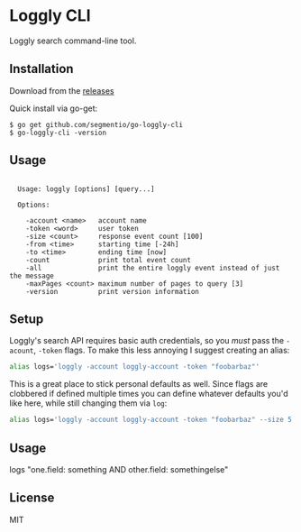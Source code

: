 # Loggly CLI

Loggly search command-line tool.

## Installation

Download from the [releases](https://github.com/Ajnasz/go-loggly-cli/releases)

Quick install via go-get:

```
$ go get github.com/segmentio/go-loggly-cli
$ go-loggly-cli -version
```

## Usage

```

  Usage: loggly [options] [query...]

  Options:

    -account <name>   account name
    -token <word>     user token
    -size <count>     response event count [100]
    -from <time>      starting time [-24h]
    -to <time>        ending time [now]
    -count            print total event count
    -all              print the entire loggly event instead of just the message
    -maxPages <count> maximum number of pages to query [3]
    -version          print version information
```

## Setup

Loggly's search API requires basic auth credentials, so you _must_ pass the
`-acount`, `-token` flags. To make this less annoying
I suggest creating an alias:

```sh
alias logs='loggly -account loggly-account -token "foobarbaz"'
```

This is a great place to stick personal defaults as well. Since flags are
clobbered if defined multiple times you can define whatever defaults you'd like
here, while still changing them via `log`:

```sh
alias logs='loggly -account loggly-account -token "foobarbaz" --size 5'
```

## Usage

logs "one.field: something AND other.field: somethingelse"


## License

 MIT
